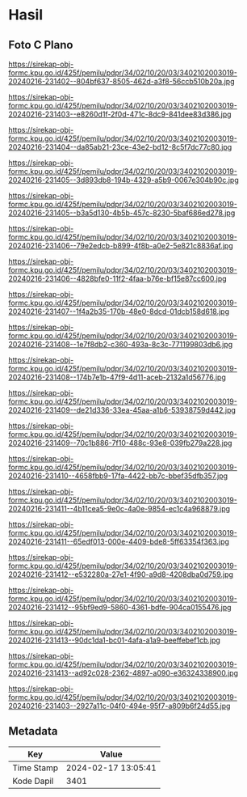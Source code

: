 # Hasil

## Foto C Plano

https://sirekap-obj-formc.kpu.go.id/425f/pemilu/pdpr/34/02/10/20/03/3402102003019-20240216-231402--804bf637-8505-462d-a3f8-56ccb510b20a.jpg

https://sirekap-obj-formc.kpu.go.id/425f/pemilu/pdpr/34/02/10/20/03/3402102003019-20240216-231403--e8260d1f-2f0d-471c-8dc9-841dee83d386.jpg

https://sirekap-obj-formc.kpu.go.id/425f/pemilu/pdpr/34/02/10/20/03/3402102003019-20240216-231404--da85ab21-23ce-43e2-bd12-8c5f7dc77c80.jpg

https://sirekap-obj-formc.kpu.go.id/425f/pemilu/pdpr/34/02/10/20/03/3402102003019-20240216-231405--3d893db8-194b-4329-a5b9-0067e304b90c.jpg

https://sirekap-obj-formc.kpu.go.id/425f/pemilu/pdpr/34/02/10/20/03/3402102003019-20240216-231405--b3a5d130-4b5b-457c-8230-5baf686ed278.jpg

https://sirekap-obj-formc.kpu.go.id/425f/pemilu/pdpr/34/02/10/20/03/3402102003019-20240216-231406--79e2edcb-b899-4f8b-a0e2-5e821c8836af.jpg

https://sirekap-obj-formc.kpu.go.id/425f/pemilu/pdpr/34/02/10/20/03/3402102003019-20240216-231406--4828bfe0-11f2-4faa-b76e-bf15e87cc600.jpg

https://sirekap-obj-formc.kpu.go.id/425f/pemilu/pdpr/34/02/10/20/03/3402102003019-20240216-231407--1f4a2b35-170b-48e0-8dcd-01dcb158d618.jpg

https://sirekap-obj-formc.kpu.go.id/425f/pemilu/pdpr/34/02/10/20/03/3402102003019-20240216-231408--1e7f8db2-c360-493a-8c3c-771199803db6.jpg

https://sirekap-obj-formc.kpu.go.id/425f/pemilu/pdpr/34/02/10/20/03/3402102003019-20240216-231408--174b7e1b-47f9-4d11-aceb-2132a1d56776.jpg

https://sirekap-obj-formc.kpu.go.id/425f/pemilu/pdpr/34/02/10/20/03/3402102003019-20240216-231409--de21d336-33ea-45aa-a1b6-53938759d442.jpg

https://sirekap-obj-formc.kpu.go.id/425f/pemilu/pdpr/34/02/10/20/03/3402102003019-20240216-231409--70c1b886-7f10-488c-93e8-039fb279a228.jpg

https://sirekap-obj-formc.kpu.go.id/425f/pemilu/pdpr/34/02/10/20/03/3402102003019-20240216-231410--4658fbb9-17fa-4422-bb7c-bbef35dfb357.jpg

https://sirekap-obj-formc.kpu.go.id/425f/pemilu/pdpr/34/02/10/20/03/3402102003019-20240216-231411--4b11cea5-9e0c-4a0e-9854-ec1c4a968879.jpg

https://sirekap-obj-formc.kpu.go.id/425f/pemilu/pdpr/34/02/10/20/03/3402102003019-20240216-231411--65edf013-000e-4409-bde8-5ff63354f363.jpg

https://sirekap-obj-formc.kpu.go.id/425f/pemilu/pdpr/34/02/10/20/03/3402102003019-20240216-231412--e532280a-27e1-4f90-a9d8-4208dba0d759.jpg

https://sirekap-obj-formc.kpu.go.id/425f/pemilu/pdpr/34/02/10/20/03/3402102003019-20240216-231412--95bf9ed9-5860-4361-bdfe-904ca0155476.jpg

https://sirekap-obj-formc.kpu.go.id/425f/pemilu/pdpr/34/02/10/20/03/3402102003019-20240216-231413--90dc1da1-bc01-4afa-a1a9-beeffebef1cb.jpg

https://sirekap-obj-formc.kpu.go.id/425f/pemilu/pdpr/34/02/10/20/03/3402102003019-20240216-231413--ad92c028-2362-4897-a090-e36324338900.jpg

https://sirekap-obj-formc.kpu.go.id/425f/pemilu/pdpr/34/02/10/20/03/3402102003019-20240216-231403--2927a11c-04f0-494e-95f7-a809b6f24d55.jpg


## Metadata

| Key        | Value               |
| ---------- | ------------------- |
| Time Stamp | 2024-02-17 13:05:41 |
| Kode Dapil | 3401                |



